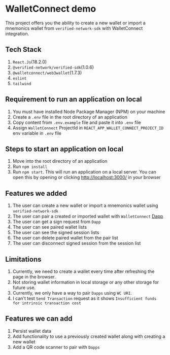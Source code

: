 # WalletConnect demo

This project offers you the ability to create a new wallet or import a mnemonics wallet from `verified-network-sdk` with WalletConnect integration. 

## Tech Stack

1. `React.Js`(18.2.0)
2. `@verified-network/verified-sdk`(1.0.6)
3. `@walletconnect/web3wallet`(1.7.3)
4. `eslint`
5. `tailwind`

## Requirement to run an application on local

1. You must have installed Node Package Manager (NPM) on your machine
2. Create a `.env` file in the root directory of an application
3. Copy content from `.env.example` file and paste it into `.env` file
4. Assign `WalletConnect` ProjectId in `REACT_APP_WALLET_CONNECT_PROJECT_ID` env variable in `.env` file

## Steps to start an application on local

1. Move into the root directory of an application
2. Run `npm install`
3. Run `npm start`. This will run an application on a local server. You can open this by opening or clicking [http://localhost:3000/](http://localhost:3000/) in your browser

## Features we added

1. The user can create a new wallet or import a mnemonics wallet using `verified-network-sdk`
2. The user can pair a created or imported wallet with `WalletConnect` [Dapp](https://react-app.walletconnect.com/)
3. The user can get a sign request from `Dapp`
4. The user can see paired wallet lists
5. The user can see the signed session lists
6. The user can delete paired wallet from the pair list
7. The user can disconnect signed session from the session list

## Limitations

1. Currently, we need to create a wallet every time after refreshing the page in the browser.
2. Not storing wallet information in local storage or any other storage for future use.
3. Currently, we only have a way to pair `Dapps` using `WC URI`.
4. I can't test `Send Transaction` request as it shows
   `Insufficient funds for intrinsic transaction cost`

## Features we can add

1. Persist wallet data
2. Add functionality to use a previously created wallet along with creating a new wallet
3. Add a QR code scanner to pair with `Dapps`
